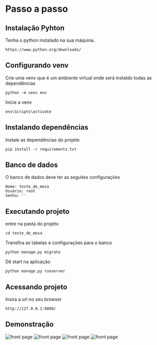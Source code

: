 # Passo a passo

## Instalação Pyhton

Tenha o python instalado na sua máquina.

```
https://www.python.org/downloads/
```

## Configurando venv

Crie uma venv que é um ambiente virtual onde será instaldo todas as dependências
```
python -m venv env
```

Inicie a venv
```
env\Scripts\activate
```

## Instalando dependências

Instale as dependências do projeto
```
pip install -r requirements.txt
```

## Banco de dados

O banco de dados deve ter as seguites configurações

```
Nome: teste_de_mesa
Usuário: root
Senha: ''
```

## Executando projeto

entre na pasta do projeto
```
cd teste_de_mesa
```

Transfira as tabelas e configurações para o banco

```
python manage.py migrate
```

Dê start na aplicação
```
python manage.py runserver
```

## Acessando projeto

Insira a url no seu browser 
```
http://127.0.0.1:8000/
```

## Demonstração

![front page](https://github.com/WelvisSS/projetoBD2/blob/main/Demo/Home.png)
![front page](https://github.com/WelvisSS/projetoBD2/blob/main/Demo/Inserir%20programas.png)
![front page](https://github.com/WelvisSS/projetoBD2/blob/main/Demo/Lista%20de%20testes.png)
![front page](https://github.com/WelvisSS/projetoBD2/blob/main/Demo/Teste.png)